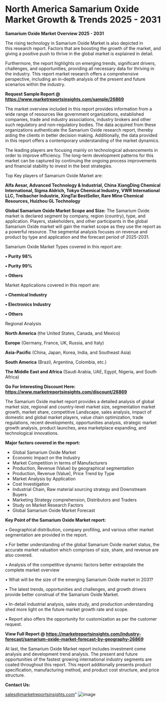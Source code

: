   # North America Samarium Oxide Market Growth & Trends 2025 - 2031

<Strong> Samarium Oxide Market Overview 2025 - 2031</strong>

The rising technology in Samarium Oxide Market is also depicted in this research report. Factors that are boosting the growth of the market, and giving a positive push to thrive in the global market is explained in detail.

Furthermore, the report highlights on emerging trends, significant drivers, challenges, and opportunities, providing all necessary data for thriving in the industry. This report market research offers a comprehensive perspective, including an in-depth analysis of the present and future scenarios within the industry.

<strong>Request Sample Report @ <a href=https://www.marketreportsinsights.com/sample/26869>https://www.marketreportsinsights.com/sample/26869</a></strong>

The market overview included in this report provides information from a wide range of resources like government organizations, established companies, trade and industry associations, industry brokers and other such regulatory and non-regulatory bodies. The data acquired from these organizations authenticate the Samarium Oxide research report, thereby aiding the clients in better decision making. Additionally, the data provided in this report offers a contemporary understanding of the market dynamics.

The leading players are focusing mainly on technological advancements in order to improve efficiency. The long-term development patterns for this market can be captured by continuing the ongoing process improvements and financial stability to invest in the best strategies.

Top Key players of Samarium Oxide Market are:

<strong>Alfa Aesar, Advanced Technology & Industrial, China XiangDing Chemical International, Sigma Aldrich, Tokyo Chemical Industry, VWR International LLC, Treibacher Industrie, XingTai BestSeller, Rare Mine Chemical Resources, Huizhou GL Technology</strong>

<strong><b>Global Samarium Oxide Market Scope and Size:</b></strong>
The Samarium Oxide market is declared segment by company, region (country), type, and application. Players, stakeholders, and other participants in the global Samarium Oxide market will gain the market scope as they use the report as a powerful resource. The segmental analysis focuses on revenue and product by type and application and the forecast period of 2025-2031.

Samarium Oxide Market Types covered in this report are:

<strong>• Purity 98%

• Purity 99%

• Others</strong>

Market Applications covered in this report are:

<strong>• Chemical Industry

• Electronics Industry

• Others</strong> 

Regional Analysis

<strong>North America</strong> (the United States, Canada, and Mexico)

<strong>Europe</strong> (Germany, France, UK, Russia, and Italy)

<strong>Asia-Pacific</strong> (China, Japan, Korea, India, and Southeast Asia)

<strong>South America</strong> (Brazil, Argentina, Colombia, etc.)

<strong>The Middle East and Africa</strong> (Saudi Arabia, UAE, Egypt, Nigeria, and South Africa)

<strong>Go For Interesting Discount Here: <a href=https://www.marketreportsinsights.com/discount/26869>https://www.marketreportsinsights.com/discount/26869</a></strong>

The Samarium Oxide market report provides a detailed analysis of global market size, regional and country-level market size, segmentation market growth, market share, competitive Landscape, sales analysis, impact of domestic and global market players, value chain optimization, trade regulations, recent developments, opportunities analysis, strategic market growth analysis, product launches, area marketplace expanding, and technological innovations.

<strong><b>Major factors covered in the report:</b></strong>
<ul>
  <li>Global Samarium Oxide Market </li>
  <li>Economic Impact on the Industry</li>
  <li>Market Competition in terms of Manufacturers</li>
  <li>Production, Revenue (Value) by geographical segmentation</li>
  <li>Production, Revenue (Value), Price Trend by Type</li>
  <li>Market Analysis by Application</li>
  <li>Cost Investigation</li>
  <li>Industrial Chain, Raw material sourcing strategy and Downstream Buyers</li>
  <li>Marketing Strategy comprehension, Distributors and Traders</li>
  <li>Study on Market Research Factors</li>
  <li>Global Samarium Oxide Market Forecast</li>
</ul>

<strong><b>Key Point of the Samarium Oxide Market report:</b></strong>

• Geographical distribution, company profiling, and various other market segmentation are provided in the report.

• For better understanding of the global Samarium Oxide market status, the accurate market valuation which comprises of size, share, and revenue are also covered.

• Analysis of the competitive dynamic factors better extrapolate the complete market overview

• What will be the size of the emerging Samarium Oxide market in 2031?

• The latest trends, opportunities and challenges, and growth drivers provide better construal of the Samarium Oxide Market.

• In-detail industrial analysis, sales study, and production understanding shed more light on the future market growth rate and scope.

• Report also offers the opportunity for customization as per the customer request.

<strong><b>View Full Report @ <a href=https://marketreportsinsights.com/industry-forecast/samarium-oxide-market-forecast-by-geography-26869>https://marketreportsinsights.com/industry-forecast/samarium-oxide-market-forecast-by-geography-26869</a></b></strong>


At last, the Samarium Oxide Market report includes investment come analysis and development trend analysis. The present and future opportunities of the fastest growing international industry segments are coated throughout this report. This report additionally presents product specification, manufacturing method, and product cost structure, and price structure.

<strong>Contact Us:</strong>

sales@marketreportsinsights.com"
![image](https://github.com/user-attachments/assets/9d4bade6-29db-4257-b333-4111786b5412)
